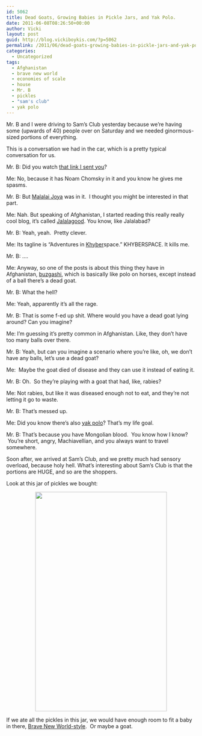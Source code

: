 ```yaml
---
id: 5062
title: Dead Goats, Growing Babies in Pickle Jars, and Yak Polo.
date: 2011-06-08T08:26:50+00:00
author: Vicki
layout: post
guid: http://blog.vickiboykis.com/?p=5062
permalink: /2011/06/dead-goats-growing-babies-in-pickle-jars-and-yak-polo/
categories:
  - Uncategorized
tags:
  - Afghanistan
  - brave new world
  - economies of scale
  - house
  - Mr. B
  - pickles
  - "sam's club"
  - yak polo
---
```

Mr. B and I were driving to Sam&#8217;s Club yesterday because we&#8217;re having some (upwards of 40) people over on Saturday and we needed ginormous-sized portions of everything.

This is a conversation we had in the car, which is a pretty typical conversation for us.

Mr. B: Did you watch [that link I sent you](http://wearemany.org/v/case-for-withdrawal-from-afghanistan)?
  
Me: No, because it has Noam Chomsky in it and you know he gives me spasms.
  
Mr. B: But [Malalai Joya](http://en.wikipedia.org/wiki/Malalai_Joya) was in it.  I thought you might be interested in that part.
  
Me: Nah. But speaking of Afghanistan, I started reading this really really cool blog, it&#8217;s called [Jalalagood](http://www.jalalagood.com/). You know, like Jalalabad?
  
Mr. B: Yeah, yeah.  Pretty clever.
  
Me: Its tagline is &#8220;Adventures in [Khyber](http://en.wikipedia.org/wiki/Khyber_Pass)space.&#8221; KHYBERSPACE. It kills me.
  
Mr. B: &#8230;.
  
Me: Anyway, so one of the posts is about this thing they have in Afghanistan, [buzgashi](http://www.jalalagood.com/2011/03/buzkashi/), which is basically like polo on horses, except instead of a ball there&#8217;s a dead goat.
  
Mr. B: What the hell?
  
Me: Yeah, apparently it&#8217;s all the rage.
  
Mr. B: That is some f-ed up shit. Where would you have a dead goat lying around? Can you imagine?
  
Me: I&#8217;m guessing it&#8217;s pretty common in Afghanistan. Like, they don&#8217;t have too many balls over there.
  
Mr. B: Yeah, but can you imagine a scenario where you&#8217;re like, oh, we don&#8217;t have any balls, let&#8217;s use a dead goat?
  
Me:  Maybe the goat died of disease and they can use it instead of eating it.
  
Mr. B: Oh.  So they&#8217;re playing with a goat that had, like, rabies?
  
Me: Not rabies, but like it was diseased enough not to eat, and they&#8217;re not letting it go to waste.
  
Mr. B: That&#8217;s messed up.
  
Me: Did you know there&#8217;s also [yak polo](http://www.flickr.com/photos/asb353/4029465798/)? That&#8217;s my life goal.
  
Mr. B: That&#8217;s because you have Mongolian blood.  You know how I know?  You&#8217;re short, angry, Machiavellian, and you always want to travel somewhere.

Soon after, we arrived at Sam&#8217;s Club, and we pretty much had sensory overload, because holy hell. What&#8217;s interesting about Sam&#8217;s Club is that the portions are HUGE, and so are the shoppers.

Look at this jar of pickles we bought:

<p style="text-align: center;">
  <a href="http://blog.vickiboykis.com/wp-content/uploads/2011/06/wpid-IMAG0847.jpg"><img class="aligncenter size-full wp-image-5064" title="wpid-IMAG0847.jpg" src="http://blog.vickiboykis.com/wp-content/uploads/2011/06/wpid-IMAG0847.jpg" alt="" width="350" height="583" /></a>
</p>

If we ate all the pickles in this jar, we would have enough room to fit a baby in there, [Brave New World-style](http://www.huxley.net/bnw/one.html).  Or maybe a goat.